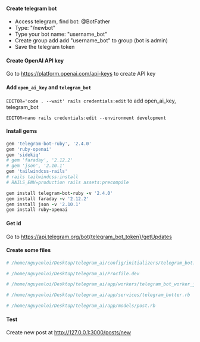 #### Create telegram bot

- Access telegram, find bot: @BotFather
- Type: "/newbot"
- Type your bot name: "username_bot"
- Create group add add "username_bot" to group (bot is admin)
- Save the telegram token

#### Create OpenAI API key

Go to https://platform.openai.com/api-keys to create API key

#### Add `open_ai_key` and `telegram_bot`

`EDITOR='code . --wait' rails credentials:edit` to add open_ai_key, telegram_bot

`EDITOR=nano rails credentials:edit --environment development`

#### Install gems

```ruby
gem 'telegram-bot-ruby', '2.4.0'
gem 'ruby-openai'
gem 'sidekiq'
# gem 'faraday', '2.12.2'
# gem 'json', '2.10.1'
gem 'tailwindcss-rails'
# rails tailwindcss:install
# RAILS_ENV=production rails assets:precompile

gem install telegram-bot-ruby -v '2.4.0'
gem install faraday -v '2.12.2'
gem install json -v '2.10.1'
gem install ruby-openai
```

#### Get id

Go to https://api.telegram.org/bot{telegram_bot_token}/getUpdates

#### Create some files

```ruby
# /home/nguyenloi/Desktop/telegram_ai/config/initializers/telegram_bot.rb

# /home/nguyenloi/Desktop/telegram_ai/Procfile.dev

# /home/nguyenloi/Desktop/telegram_ai/app/workers/telegram_bot_worker_job.rb

# /home/nguyenloi/Desktop/telegram_ai/app/services/telegram_botter.rb

# /home/nguyenloi/Desktop/telegram_ai/app/models/post.rb

```

#### Test

Create new post at http://127.0.0.1:3000/posts/new

